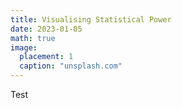 ```yaml
---
title: Visualising Statistical Power
date: 2023-01-05
math: true
image:
  placement: 1
  caption: "unsplash.com"
---
```


Test
